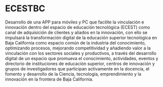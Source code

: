 # ECESTBC
Desarrollo de una APP para móviles y PC que facilite la vinculación e innovación dentro del espacio de educación tecnológica (ECEST) como canal de adquisición de clientes y aliados  en la innovación, con ello se impulsará la transformación digital de la educación superior tecnológica en Baja California como espacio común de la industria del conocimiento, optimizando procesos, mejorando competitividad y añadiendo valor a la vinculación con los sectores sociales y productivos, a través del desarrollo digital de un espacio que promueva el conocimiento, actividades, eventos  y directorio de instituciones de educación superior, centros de innovación y grupos de investigadores que participan activamente en la docencia, el  fomento y desarrollo  de la Ciencia, tecnología, emprendimiento y la innovación en la frontera de Baja California.

